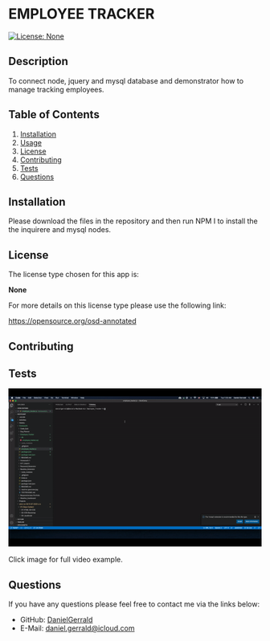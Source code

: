 # EMPLOYEE TRACKER
  [![License: None](https://img.shields.io/badge/license-None-blue.svg)](https://opensource.org/osd-annotated)
  ## Description
  To connect node, jquery and mysql database and demonstrator how to manage tracking employees.
  ## Table of Contents
  1. [Installation](#installation)
  2. [Usage](#usage)
  3. [License](#license)
  4. [Contributing](#contributing)
  5. [Tests](#tests)
  6. [Questions](#questions)
  ## Installation
  Please download the files in the repository and then run NPM I to install the the inquirere and mysql nodes.
  ## License
  The license type chosen for this app is:

  **None**
  
  For more details on this license type please use the following link: 

  https://opensource.org/osd-annotated
  ## Contributing
  
  ## Tests
  
[![Employee Tracker](./images/gif.gif)](https://drive.google.com/file/d/1DcTdRUEVtW8sYXVl_MqpAH7cFllHS-QD/view "Employee Tracker")

Click image for full video example.

  ## Questions
  If you have any questions please feel free to contact me via the links below:
  * GitHub: [DanielGerrald](https://github.com/DanielGerrald)
  * E-Mail: daniel.gerrald@icloud.com